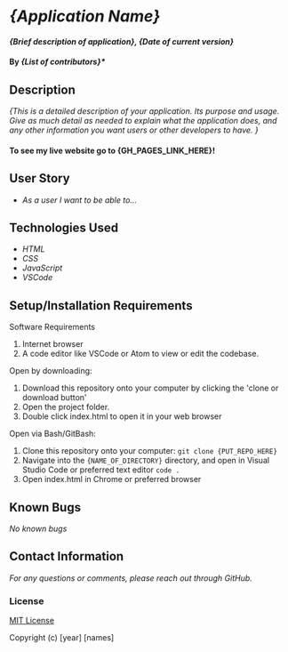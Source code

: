 # _{Application Name}_

#### _{Brief description of application}, {Date of current version}_

#### By _**{List of contributors}***_

## Description

_{This is a detailed description of your application. Its purpose and usage.  Give as much detail as needed to explain what the application does, and any other information you want users or other developers to have. }_

#### To see my live website go to {GH_PAGES_LINK_HERE}!

## User Story

* _As a user I want to be able to..._

## Technologies Used

* _HTML_
* _CSS_
* _JavaScript_
* _VSCode_

## Setup/Installation Requirements

Software Requirements
1. Internet browser
2. A code editor like VSCode or Atom to view or edit the codebase.

Open by downloading:
1. Download this repository onto your computer by clicking the 'clone or download button'
2. Open the project folder.
2. Double click index.html to open it in your web browser

Open via Bash/GitBash:
1. Clone this repository onto your computer:
`git clone {PUT_REPO_HERE}`
2. Navigate into the `{NAME_OF_DIRECTORY}` directory, and open in Visual Studio Code or preferred text editor
`code .`
3. Open index.html in Chrome or preferred browser


## Known Bugs

_No known bugs_

## Contact Information

_For any questions or comments, please reach out through GitHub._

### License

[MIT License](license)

Copyright (c) [year] [names]